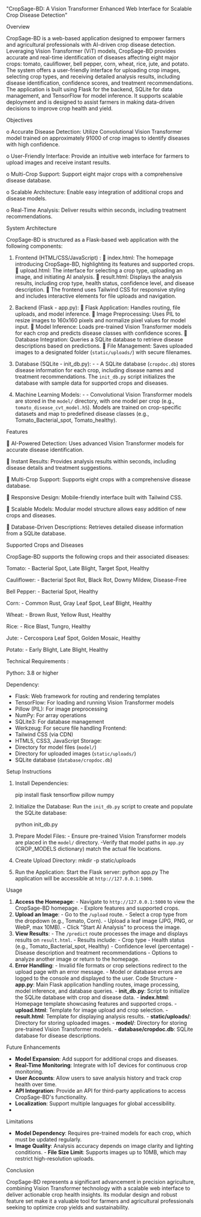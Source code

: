 "CropSage-BD: A Vision Transformer Enhanced Web Interface for Scalable Crop Disease Detection"

Overview 

CropSage-BD is a web-based application designed to empower farmers and agricultural professionals 
with AI-driven crop disease detection. Leveraging Vision Transformer (ViT) models, CropSage-BD
provides accurate and real-time identification of diseases affecting eight major crops: tomato, 
cauliflower, bell pepper, corn, wheat, rice, jute, and potato. The system offers a user-friendly 
interface for uploading crop images, selecting crop types, and receiving detailed analysis results, 
including disease identification, confidence scores, and treatment recommendations. 
The application is built using Flask for the backend, SQLite for data management, and TensorFlow 
for model inference. It supports scalable deployment and is designed to assist farmers in making 
data-driven decisions to improve crop health and yield. 


Objectives 


o Accurate Disease Detection: Utilize Convolutional Vision Transformer model trained on 
approximately 91000 of crop images to identify diseases with high confidence. 

o User-Friendly Interface: Provide an intuitive web interface for farmers to upload images 
and receive instant results. 

o Multi-Crop Support: Support eight major crops with a comprehensive disease database. 

o Scalable Architecture: Enable easy integration of additional crops and disease models. 

o Real-Time Analysis: Deliver results within seconds, including treatment 
recommendations. 


System Architecture 

CropSage-BD is structured as a Flask-based web application with the following components: 

1. Frontend (HTML/CSS/JavaScript) : 
 index.html: The homepage introducing CropSage-BD, highlighting its features and supported 
crops. 
 upload.html: The interface for selecting a crop type, uploading an image, and initiating AI 
analysis. 
 result.html: Displays the analysis results, including crop type, health status, confidence 
level, and disease description. 
 The frontend uses Tailwind CSS for responsive styling and includes interactive elements 
for file uploads and navigation.

2. Backend (Flask - app.py): 
 Flask Application: Handles routing, file uploads, and model inference. 
 Image Preprocessing: Uses PIL to resize images to 160x160 pixels and normalize pixel 
values for model input. 
 Model Inference: Loads pre-trained Vision Transformer models for each crop and predicts 
disease classes with confidence scores. 
 Database Integration: Queries a SQLite database to retrieve disease descriptions based 
on predictions. 
 File Management: Saves uploaded images to a designated folder (`static/uploads/`) with 
secure filenames.

4. Database (SQLite - init_db.py): - - 
A SQLite database (`cropdoc.db`) stores disease information for each crop, including disease 
names and treatment recommendations. 
The `init_db.py` script initializes the database with sample data for supported crops and 
diseases.

4. Machine Learning Models: - - 
Convolutional Vision Transformer models are stored in the `model/` directory, with one 
model per crop (e.g., `tomato_disease_cvt_model.h5`). 
Models are trained on crop-specific datasets and map to predefined disease classes (e.g., 
Tomato_Bacterial_spot, Tomato_healthy).


Features 

 AI-Powered Detection: Uses advanced Vision Transformer models for accurate disease 
identification. 

 Instant Results: Provides analysis results within seconds, including disease details and 
treatment suggestions. 

 Multi-Crop Support: Supports eight crops with a comprehensive disease database. 

 Responsive Design: Mobile-friendly interface built with Tailwind CSS. 

 Scalable Models: Modular model structure allows easy addition of new crops and diseases. 

 Database-Driven Descriptions: Retrieves detailed disease information from a SQLite 
database. 


Supported Crops and Diseases 

CropSage-BD supports the following crops and their associated diseases: 

Tomato: - Bacterial Spot, Late Blight, Target Spot, Healthy 

Cauliflower: - Bacterial Spot Rot, Black Rot, Downy Mildew, Disease-Free 

Bell Pepper: - Bacterial Spot, Healthy 

Corn: - Common Rust, Gray Leaf Spot, Leaf Blight, Healthy 

Wheat: - Brown Rust, Yellow Rust, Healthy 

Rice: - Rice Blast, Tungro, Healthy 

Jute: - Cercospora Leaf Spot, Golden Mosaic, Healthy 

Potato: - Early Blight, Late Blight, Healthy 


Technical Requirements :

Python: 3.8 or higher 


Dependency: 
  - Flask: Web framework for routing and rendering templates 
  - TensorFlow: For loading and running Vision Transformer models 
  - Pillow (PIL): For image preprocessing 
  - NumPy: For array operations 
  - SQLite3: For database management 
  - Werkzeug: For secure file handling 
Frontend: 
  - Tailwind CSS (via CDN) 
  - HTML5, CSS3, JavaScript 
Storage: 
  - Directory for model files (`model/`) 
  - Directory for uploaded images (`static/uploads/`) 
  - SQLite database (`database/cropdoc.db`) 

 
 Setup Instructions 
 
1. Install Dependencies: 
     
   pip install flask tensorflow pillow numpy 
  
2. Initialize the Database: Run the `init_db.py` script to create and populate the SQLite database: 
  
   python init_db.py 
    
 
3. Prepare Model Files: - Ensure pre-trained Vision Transformer models are placed in the `model/` directory. -Verify that model paths in `app.py` (CROP_MODELS dictionary) match the actual file 
locations. 
4. Create Upload Directory: 
mkdir -p static/uploads 
5. Run the Application: Start the Flask server: 
python app.py 
The application will be accessible at `http://127.0.0.1:5000`.

Usage 
1. **Access the Homepage**: - Navigate to `http://127.0.0.1:5000` to view the CropSage-BD homepage. - Explore features and supported crops. 
2. **Upload an Image**: - Go to the `/upload` route. - Select a crop type from the dropdown (e.g., Tomato, Corn). - Upload a leaf image (JPG, PNG, or WebP, max 10MB). - Click "Start AI Analysis" to process the image. 
3. **View Results**: - The `/predict` route processes the image and displays results on `result.html`. - Results include: - Crop type - Health status (e.g., Tomato_Bacterial_spot, Healthy) - Confidence level (percentage) - Disease description and treatment recommendations - Options to analyze another image or return to the homepage. 
4. **Error Handling**: - Invalid file formats or crop selections redirect to the upload page with an error message. - Model or database errors are logged to the console and displayed to the user. 
Code Structure - **app.py**: Main Flask application handling routes, image processing, model inference, and 
database queries. - **init_db.py**: Script to initialize the SQLite database with crop and disease data. - **index.html**: Homepage template showcasing features and supported crops. - **upload.html**: Template for image upload and crop selection. - **result.html**: Template for displaying analysis results. - **static/uploads/**: Directory for storing uploaded images. - **model/**: Directory for storing pre-trained Vision Transformer models. - **database/cropdoc.db**: SQLite database for disease descriptions.

Future Enhancements 
- **Model Expansion**: Add support for additional crops and diseases. 
- **Real-Time Monitoring**: Integrate with IoT devices for continuous crop monitoring.
- **User Accounts**: Allow users to save analysis history and track crop health over time.
- **API Integration**: Provide an API for third-party applications to access CropSage-BD's
functionality.
- **Localization**: Support multiple languages for global accessibility.
- 
Limitations
 - **Model Dependency**: Requires pre-trained models for each crop, which must be updated 
regularly.
 - **Image Quality**: Analysis accuracy depends on image clarity and lighting conditions. - **File Size Limit**: Supports images up to 10MB, which may restrict high-resolution uploads.

Conclusion 

CropSage-BD represents a significant advancement in precision agriculture, combining Vision 
Transformer technology with a scalable web interface to deliver actionable crop health insights. 
Its modular design and robust feature set make it a valuable tool for farmers and agricultural 
professionals seeking to optimize crop yields and sustainability. 
